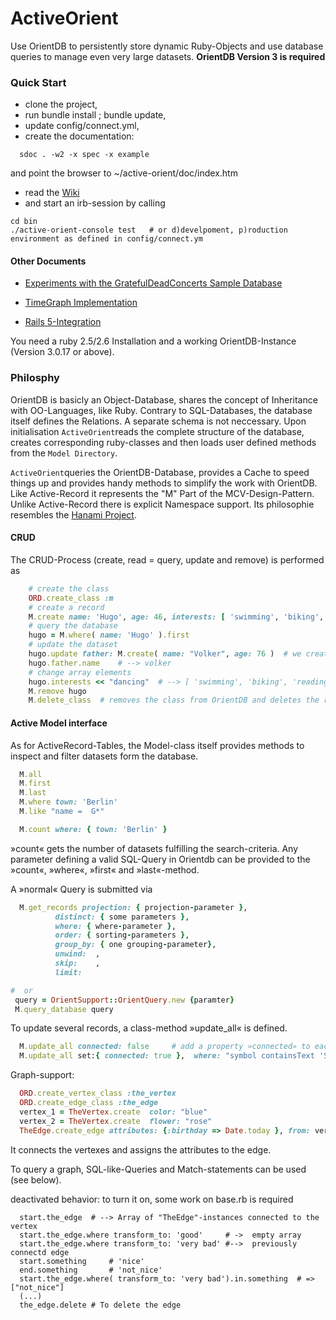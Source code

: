 # ActiveOrient
Use OrientDB to persistently store dynamic Ruby-Objects and use database queries to manage even very large
datasets. **OrientDB Version 3 is required**

### Quick Start

- clone the project, 
 - run bundle install ; bundle update, 
 - update config/connect.yml,
 - create the documentation:
 ```
   sdoc . -w2 -x spec -x example
   ```
   and point the browser to ~/active-orient/doc/index.htm
   
-  read the [Wiki](./../../wiki/Initialisation)
 - and start an irb-session by calling  
```
cd bin
./active-orient-console test   # or d)develpoment, p)roduction environment as defined in config/connect.ym
```

#### Other Documents

- [Experiments with the GratefulDeadConcerts Sample Database](./gratefuldeadconcerts.md)

- [TimeGraph Implementation](examples/time_graph.md)

- [Rails 5-Integration](./rails.md)

You need a ruby 2.5/2.6  Installation and a working OrientDB-Instance (Version 3.0.17 or above).


### Philosphy


OrientDB is basicly an Object-Database, shares the concept of Inheritance with OO-Languages, like Ruby. 
Contrary to SQL-Databases, the database itself defines the Relations. A separate schema is not neccessary. 
Upon initialisation `ActiveOrient`reads the complete structure of the database, creates corresponding ruby-classes
and then loads user defined methods from the `Model Directory`.

`ActiveOrient`queries the OrientDB-Database, provides a Cache to speed things up and provides handy methods to simplify the work with OrientDB. Like Active-Record it represents the "M" Part of the MCV-Design-Pattern. Unlike Active-Record there is explicit Namespace support. Its philosophie resembles the [Hanami Project](https://github.com/hanami/hanami). 




#### CRUD
The CRUD-Process (create, read = query, update and remove) is performed as
```ruby	
    # create the class
    ORD.create_class :m
    # create a record
    M.create name: 'Hugo', age: 46, interests: [ 'swimming', 'biking', 'reading' ]
    # query the database
    hugo = M.where( name: 'Hugo' ).first
    # update the dataset
    hugo.update father: M.create( name: "Volker", age: 76 )  # we create an internal link
    hugo.father.name	# --> volker
    # change array elements
    hugo.interests << "dancing"  # --> [ 'swimming', 'biking', 'reading', 'dancing' ]
    M.remove hugo 
    M.delete_class	# removes the class from OrientDB and deletes the ruby-object-definition
 ```
 

#### Active Model interface

As for ActiveRecord-Tables, the Model-class itself provides methods to inspect and filter datasets form the database.

```ruby
  M.all   
  M.first
  M.last
  M.where town: 'Berlin'
  M.like "name =  G*"

  M.count where: { town: 'Berlin' }
```
»count« gets the number of datasets fulfilling the search-criteria. Any parameter defining a valid SQL-Query in Orientdb can be provided to the »count«, »where«, »first« and »last«-method.

A »normal« Query is submitted via
```ruby
  M.get_records projection: { projection-parameter },
		  distinct: { some parameters },
		  where: { where-parameter },
		  order: { sorting-parameters },
		  group_by: { one grouping-parameter},
		  unwind:  ,
		  skip:    ,
		  limit:  

#  or
 query = OrientSupport::OrientQuery.new {paramter}  
 M.query_database query

```

To update several records, a class-method »update_all« is defined.
```ruby
  M.update_all connected: false   	# add a property »connected» to each record
  M.update_all set:{ connected: true },  where: "symbol containsText 'S'" 
```

Graph-support:

```ruby
  ORD.create_vertex_class :the_vertex
  ORD.create_edge_class :the_edge
  vertex_1 = TheVertex.create  color: "blue"
  vertex_2 = TheVertex.create  flower: "rose"
  TheEdge.create_edge attributes: {:birthday => Date.today }, from: vertex_1, to: vertex_2
```
It connects the vertexes and assigns the attributes to the edge.

To query a graph,  SQL-like-Queries and Match-statements can be used (see below). 













  deactivated behavior: to turn it on, some work on base.rb is required
``` 
  start.the_edge  # --> Array of "TheEdge"-instances connected to the vertex
  start.the_edge.where transform_to: 'good'     # ->  empty array
  start.the_edge.where transform_to: 'very bad' #-->  previously connectd edge
  start.something     # 'nice'
  end.something	      # 'not_nice'
  start.the_edge.where( transform_to: 'very bad').in.something  # => ["not_nice"] 
  (...)
  the_edge.delete # To delete the edge
```

